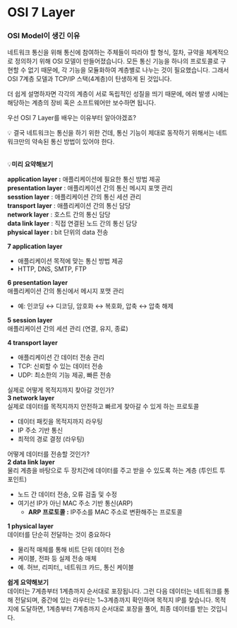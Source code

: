 # OSI 7 Layer

### OSI Model이 생긴 이유

네트워크 통신을 위해 통신에 참여하는 주체들이 따라야 할 형식, 절차, 규약을 체계적으로 정의하기 위해 OSI 모델이 만들어졌습니다. 모든 통신 기능을 하나의 프로토콜로 구현할 수 없기 때문에, 각 기능을 모듈화하여 계층별로 나누는 것이 필요했습니다. 그래서 OSI 7계층 모델과 TCP/IP 스택(4계층)이 탄생하게 된 것입니다.

더 쉽게 설명하자면 각각의 계층이 서로 독립적인 성질을 띄기 때문에, 에러 발생 시에는 해당하는 계층의 장비 혹은 소프트웨어만 보수하면 됩니다.

우선 OSI 7 Layer를 배우는 이유부터 알아야겠죠?

<aside>
💡 결국 네트워크는 통신을 하기 위한 건데, 통신 기능이 제대로 동작하기 위해서는 네트워크만의 약속된 통신 방법이 있어야 한다.
</aside>

<br>

💡**미리 요약해보기**

**application layer :** 애플리케이션에 필요한 통신 방법 제공   
**presentation layer** : 애플리케이션 간의 통신 메시지 포맷 관리   
**sesstion layer** : 애플리케이션 간의 통신 세션 관리   
**transport layer** : 애플리케이션 간의 통신 담당   
**network layer** : 호스트 간의 통신 담당   
**data link layer** : 직접 연결된 노드 간의 통신 담당   
**physical layer :** bit 단위의 data 전송


**7 application layer**
- 애플리케이션 목적에 맞는 통신 방법 제공
- HTTP, DNS, SMTP, FTP


**6 presentation layer**   
애플리케이션 간의 통신에서 메시지 포맷 관리

- 예: 인코딩 ↔ 디코딩, 암호화 ↔ 복호화, 압축 ↔ 압축 해제


**5 session layer**   
애플리케이션 간의 세션 관리 (연결, 유지, 종료)


**4 transport layer**
- 애플리케이션 간 데이터 전송 관리
- TCP: 신뢰할 수 있는 데이터 전송
- UDP: 최소한의 기능 제공, 빠른 전송


실제로 어떻게 목적지까지 찾아갈 것인가?   
**3 network layer**   
실제로 데이터를 목적지까지 안전하고 빠르게 찾아갈 수 있게 하는 프로토콜

- 데이터 패킷을 목적지까지 라우팅
- IP 주소 기반 통신
- 최적의 경로 결정 (라우팅)

어떻게 데이터를 전송할 것인가?   
**2 data link layer**   
물리 계층을 바탕으로 두 장치간에 데이터를 주고 받을 수 있도록 하는 계층 (투인트 투 포인트)
- 노드 간 데이터 전송, 오류 검출 및 수정
- 여기선 IP가 아닌 MAC 주소 기반 통신(ARP)
    - **ARP 프로토콜 :** IP주소를 MAC 주소로 변환해주는 프로토콜


**1 physical layer**   
데이터를 단순히 전달하는 것이 중요하다
- 물리적 매체를 통해 비트 단위 데이터 전송
- 케이블, 전파 등 실제 전송 매체
- 예. 허브, 리피터,, 네트워크 카드, 통신 케이블


**쉽게 요약해보기**   
데이터는 7계층부터 1계층까지 순서대로 포장됩니다. 그런 다음 데이터는 네트워크를 통해 전달되며, 중간에 있는 라우터는 1~3계층까지 확인하며 목적지 IP를 찾습니다. 목적지에 도달하면, 1계층부터 7계층까지 순서대로 포장을 풀어, 최종 데이터를 받는 것입니다.
